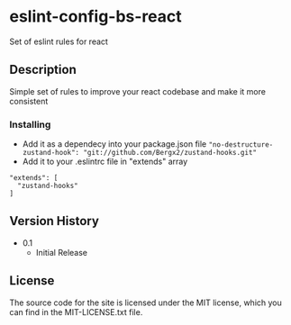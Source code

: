 # eslint-config-bs-react

Set of eslint rules for react

## Description

Simple set of rules to improve your react codebase and make it more consistent

### Installing

* Add it as a dependecy into your package.json file `"no-destructure-zustand-hook": "git://github.com/Bergx2/zustand-hooks.git"`
* Add it to your .eslintrc file in "extends" array
```
"extends": [
  "zustand-hooks"
]
```

## Version History

* 0.1
    * Initial Release

## License

The source code for the site is licensed under the MIT license, which you can find in the MIT-LICENSE.txt file.

